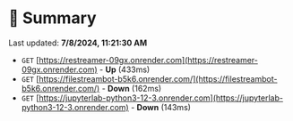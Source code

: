 # 📖 Summary
Last updated: **7/8/2024, 11:21:30 AM**

- `GET` [https://restreamer-09gx.onrender.com](https://restreamer-09gx.onrender.com) - **Up** (433ms)
- `GET` [https://filestreambot-b5k6.onrender.com/](https://filestreambot-b5k6.onrender.com/) - **Down** (162ms)
- `GET` [https://jupyterlab-python3-12-3.onrender.com](https://jupyterlab-python3-12-3.onrender.com) - **Down** (143ms)
